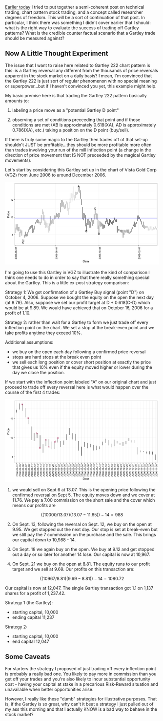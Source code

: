 
[Earlier today](https://aaronmams.github.io/Researcher-Degrees-of-Freedom,-Gartley-Patterns,-and-Porn/) I tried to put together a semi-coherent post on technical trading, chart pattern stock trading, and a concept called researcher degrees of freedom.  This will be a sort of continuation of that post. In particular, I think there was something I didn't cover earlier that I should: what is the right way to evaluate the success of trading off Gartley patterns?  What is the credible counter factual scenario that a Gartley trade should be measured against?

 ## Now A Little Thought Experiment

The issue that I want to raise here related to Gartley 222 chart pattern is this: is a Gartley reversal any different from the thousands of price reversals apparent in the stock market on a daily basis? I mean, I'm convinced that the Gartley 222 is just sort of regular phenomenon with no special meaning or superpower...but if I haven't convinced you yet, this example might help.  

My basic premise here is that trading the Gartley 222 pattern basically amounts to:

1. labeling a price move as a "potential Gartley D point"

2. observing a set of conditions preceeding that point and if those conditions are met (AB is approximately 0.618(XA), AD is approximately 0.786(XA), etc.) taking a position on the D point (buy/sell).

If there is truly some magic to the Gartley then trades off of that set-up shouldn't JUST be profitable...they should be more profitable more often than trades involving your run of the mill inflection point (a change in the direction of price movement that IS NOT preceeded by the magical Gartley movements).

Let's start by considering this Gartley set up in the chart of Vista Gold Corp (VGZ) from June 2006 to around December 2006.

![vgz](/images/gartley_vgz.png)

I'm going to use this Gartley in VGZ to illustrate the kind of comparison I think one needs to do in order to say that there really something special about the Gartley.  This is a little ex-post strategy comparison:

Strategy 1: We got confirmation of a Gartley Buy signal (point "D") on October 4, 2006.  Suppose we bought the equity on the open the next day (at 8.79).  Also, suppose we set our profit target at D + 0.618(C-D) which would be at 9.89.  We would have achieved that on October 16, 2006 for a profit of 1.10.  

Strategy 2: rather than wait for a Gartley to form we just trade off every inflection point on the chart.  We set a stop at the break-even point and we take profits anytime they exceed 10%.  

Additional assumptions:

* we buy on the open each day following a confirmed price reversal
* stops are hard stops at the break even point
* we sell each long position or cover short position at exactly the price that gives us 10% even if the equity moved higher or lower during the day we close the position.

If we start with the inflection point labeled "A" on our original chart and just proceed to trade off every reversal here is what would happen over the course of the first 4 trades:

![vgz](/images/vhs_inflections.png)

1. we would sell on Sept 6 at 13.07.  This is the opening price following the confirmed reversal on Sept 5.  The equity moves down and we cover at 11.76.  We pay a 7.00 commission on the short sale and the cover which means our profits are 

$$((10000/13.07)(13.07-11.65))-14=988$$

2. On Sept. 13, following the reversal on Sept. 12, we buy on the open at 9.95.  We get stopped out the next day.  Our stop is set at break-even but we still pay the 7 commission on the purchase and the sale.  This brings our capital down to 10,988 - 14.

3. On Sept. 18 we again buy on the open.  We buy at 9.12 and get stopped out a day or so later for another 14 lose.  Our capital is now at 10,967.

4. On Sept. 21 we buy on the open at 8.81.  The equity runs to our profit target and we sell at 9.69.  Our profits on this transaction are:

$$ ((10967/8.81)(9.69-8.81)) - 14= 1080.72 $$

Our capital is now at 12,047.  The single Gartley transaction got 1.1 on 1,137 shares for a profit of 1,237.42. 

Strategy 1 (the Gartley):

* starting capital, 10,000
* ending capital 11,237

Strategy 2:

* starting capital, 10,000
* end capital 12,047

## Some Caveats

For starters the strategy I proposed of just trading off every inflection point is probably a really bad one.  You likely to pay more in commission than you get off your trades and you're also likely to incur substantial opportunity cost - having your capital at stake in a precarious Risk-Reward situation and unavailable when better opportunities arise.

However, I really like these "dumb" strategies for illustrative purposes.  That is, if the Gartley is so great, why can't it beat a strategy I just pulled out of my ass this morning and that I actually KNOW is a bad way to behave in the stock market?
